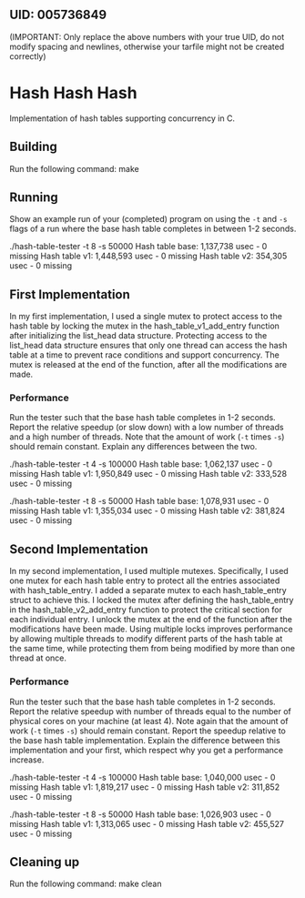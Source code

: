 ## UID: 005736849
(IMPORTANT: Only replace the above numbers with your true UID, do not modify spacing and newlines, otherwise your tarfile might not be created correctly)

# Hash Hash Hash

Implementation of hash tables supporting concurrency in C.

## Building

Run the following command:
    make

## Running

Show an example run of your (completed) program on using the `-t` and `-s` flags
of a run where the base hash table completes in between 1-2 seconds.

./hash-table-tester -t 8 -s 50000
    Hash table base: 1,137,738 usec
    - 0 missing
    Hash table v1: 1,448,593 usec
    - 0 missing
    Hash table v2: 354,305 usec
    - 0 missing

## First Implementation

In my first implementation, I used a single mutex to protect access to the hash table by locking the mutex in the hash_table_v1_add_entry function after initializing the list_head data structure. Protecting access to the list_head data structure ensures that only one thread can access the hash table at a time to prevent race conditions and support concurrency. The mutex is released at the end of the function, after all the modifications are made.

### Performance

Run the tester such that the base hash table completes in 1-2 seconds.
Report the relative speedup (or slow down) with a low number of threads and a
high number of threads. Note that the amount of work (`-t` times `-s`) should
remain constant. Explain any differences between the two.

./hash-table-tester -t 4 -s 100000
    Hash table base: 1,062,137 usec
    - 0 missing
    Hash table v1: 1,950,849 usec
    - 0 missing
    Hash table v2: 333,528 usec
    - 0 missing

./hash-table-tester -t 8 -s 50000
    Hash table base: 1,078,931 usec
    - 0 missing
    Hash table v1: 1,355,034 usec
    - 0 missing
    Hash table v2: 381,824 usec
    - 0 missing



## Second Implementation

In my second implementation, I used multiple mutexes. Specifically, I used one mutex for each hash table entry to protect all the entries associated with hash_table_entry. I added a separate mutex to each hash_table_entry struct to achieve this. I locked the mutex after defining the hash_table_entry in the hash_table_v2_add_entry function to protect the critical section for each individual entry. I unlock the mutex at the end of the function after the modifications have been made. Using multiple locks improves performance by allowing multiple threads to modify different parts of the hash table at the same time, while protecting them from being modified by more than one thread at once. 

### Performance

Run the tester such that the base hash table completes in 1-2 seconds.
Report the relative speedup with number of threads equal to the number of
physical cores on your machine (at least 4). Note again that the amount of work
(`-t` times `-s`) should remain constant. Report the speedup relative to the
base hash table implementation. Explain the difference between this
implementation and your first, which respect why you get a performance increase.

./hash-table-tester -t 4 -s 100000
    Hash table base: 1,040,000 usec
    - 0 missing
    Hash table v1: 1,819,217 usec
    - 0 missing
    Hash table v2: 311,852 usec
    - 0 missing

./hash-table-tester -t 8 -s 50000
    Hash table base: 1,026,903 usec
    - 0 missing
    Hash table v1: 1,313,065 usec
    - 0 missing
    Hash table v2: 455,527 usec
    - 0 missing



## Cleaning up

Run the following command:
    make clean